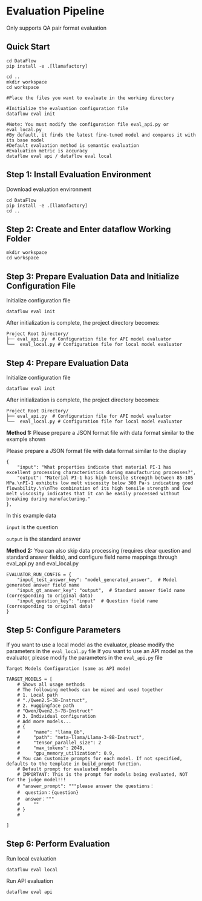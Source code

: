 # **Evaluation Pipeline** 

Only supports QA pair format evaluation 

## **Quick Start**

```
cd DataFlow
pip install -e .[llamafactory]

cd ..
mkdir workspace
cd workspace

#Place the files you want to evaluate in the working directory

#Initialize the evaluation configuration file
dataflow eval init

#Note: You must modify the configuration file eval_api.py or eval_local.py
#By default, it finds the latest fine-tuned model and compares it with its base model
#Default evaluation method is semantic evaluation
#Evaluation metric is accuracy
dataflow eval api / dataflow eval local
```

## **Step 1: Install Evaluation Environment**

Download evaluation environment

```
cd DataFlow
pip install -e .[llamafactory]
cd ..
```



## **Step 2: Create and Enter dataflow Working Folder**

```
mkdir workspace
cd workspace
```



## **Step 3: Prepare Evaluation Data and Initialize Configuration File** 

Initialize configuration file

```
dataflow eval init
```

After initialization is complete, the project directory becomes:

```
Project Root Directory/
├── eval_api.py  # Configuration file for API model evaluator
└──  eval_local.py # Configuration file for local model evaluator
```



## **Step 4: Prepare Evaluation Data** 

Initialize configuration file

```
dataflow eval init
```

After initialization is complete, the project directory becomes:

```
Project Root Directory/
├── eval_api.py  # Configuration file for API model evaluator
└──  eval_local.py # Configuration file for local model evaluator
```



**Method 1:** Please prepare a JSON format file with data format similar to the example shown

Please prepare a JSON format file with data format similar to the display

```
{
    "input": "What properties indicate that material PI-1 has excellent processing characteristics during manufacturing processes?",
    "output": "Material PI-1 has high tensile strength between 85-105 MPa.\nPI-1 exhibits low melt viscosity below 300 Pa·s indicating good flowability.\n\nThe combination of its high tensile strength and low melt viscosity indicates that it can be easily processed without breaking during manufacturing."
},
```

In this example data 

`input` is the question 

`output` is the standard answer 



**Method 2:** You can also skip data processing (requires clear question and standard answer fields), and configure field name mappings through eval_api.py and eval_local.py

```
EVALUATOR_RUN_CONFIG = {
    "input_test_answer_key": "model_generated_answer",  # Model generated answer field name
    "input_gt_answer_key": "output",  # Standard answer field name (corresponding to original data)
    "input_question_key": "input"  # Question field name (corresponding to original data)
}
```



## **Step 5: Configure Parameters** 

If you want to use a local model as the evaluator, please modify the parameters in the `eval_local.py` file If you want to use an API model as the evaluator, please modify the parameters in the `eval_api.py` file

```
Target Models Configuration (same as API mode)

TARGET_MODELS = [
    # Shows all usage methods
    # The following methods can be mixed and used together
    # 1. Local path
    # "./Qwen2.5-3B-Instruct",
    # 2. Huggingface path
    # "Qwen/Qwen2.5-7B-Instruct"
    # 3. Individual configuration
    # Add more models...
    # {
    #     "name": "llama_8b",
    #     "path": "meta-llama/Llama-3-8B-Instruct",
    #     "tensor_parallel_size": 2
    #     "max_tokens": 2048,
    #     "gpu_memory_utilization": 0.9,
    # You can customize prompts for each model. If not specified, defaults to the template in build_prompt function.
    # Default prompt for evaluated models
    # IMPORTANT: This is the prompt for models being evaluated, NOT for the judge model!!!
    # "answer_prompt": """please answer the questions：
    #  question：{question}
    #  answer："""
    #     ""
    # }
    #
    
]
```



## **Step 6: Perform Evaluation** 

Run local evaluation

```
dataflow eval local
```

Run API evaluation

```
dataflow eval api
```